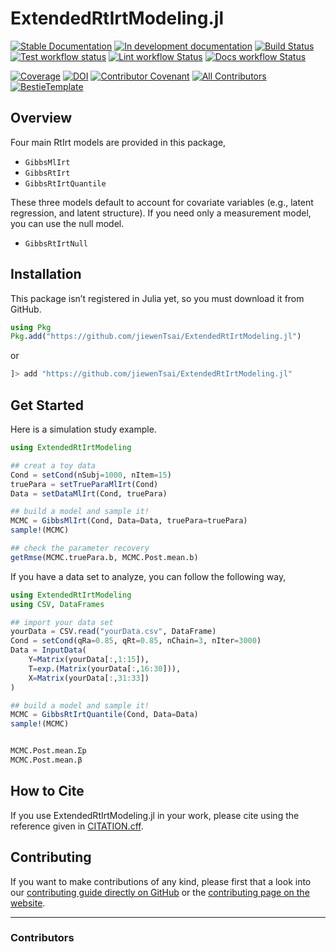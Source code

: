 # ExtendedRtIrtModeling.jl

[![Stable Documentation](https://img.shields.io/badge/docs-stable-blue.svg)](https://jiewenTsai.github.io/ExtendedRtIrtModeling.jl/stable)
[![In development documentation](https://img.shields.io/badge/docs-dev-blue.svg)](https://jiewenTsai.github.io/ExtendedRtIrtModeling.jl/dev)
[![Build Status](https://github.com/jiewenTsai/ExtendedRtIrtModeling.jl/workflows/Test/badge.svg)](https://github.com/jiewenTsai/ExtendedRtIrtModeling.jl/actions)
[![Test workflow status](https://github.com/jiewenTsai/ExtendedRtIrtModeling.jl/actions/workflows/Test.yml/badge.svg?branch=main)](https://github.com/jiewenTsai/ExtendedRtIrtModeling.jl/actions/workflows/Test.yml?query=branch%3Amain)
[![Lint workflow Status](https://github.com/jiewenTsai/ExtendedRtIrtModeling.jl/actions/workflows/Lint.yml/badge.svg?branch=main)](https://github.com/jiewenTsai/ExtendedRtIrtModeling.jl/actions/workflows/Lint.yml?query=branch%3Amain)
[![Docs workflow Status](https://github.com/jiewenTsai/ExtendedRtIrtModeling.jl/actions/workflows/Docs.yml/badge.svg?branch=main)](https://github.com/jiewenTsai/ExtendedRtIrtModeling.jl/actions/workflows/Docs.yml?query=branch%3Amain)

[![Coverage](https://codecov.io/gh/jiewenTsai/ExtendedRtIrtModeling.jl/branch/main/graph/badge.svg)](https://codecov.io/gh/jiewenTsai/ExtendedRtIrtModeling.jl)
[![DOI](https://zenodo.org/badge/DOI/FIXME)](https://doi.org/FIXME)
[![Contributor Covenant](https://img.shields.io/badge/Contributor%20Covenant-2.1-4baaaa.svg)](CODE_OF_CONDUCT.md)
[![All Contributors](https://img.shields.io/github/all-contributors/jiewenTsai/ExtendedRtIrtModeling.jl?labelColor=5e1ec7&color=c0ffee&style=flat-square)](#contributors)
[![BestieTemplate](https://img.shields.io/endpoint?url=https://raw.githubusercontent.com/JuliaBesties/BestieTemplate.jl/main/docs/src/assets/badge.json)](https://github.com/JuliaBesties/BestieTemplate.jl)

## Overview

Four main RtIrt models are provided in this package,

- `GibbsMlIrt`
- `GibbsRtIrt`
- `GibbsRtIrtQuantile`

These three models default to account for covariate variables (e.g., latent regression, and latent structure). If you need only a measurement model, you can use the null model.

- `GibbsRtIrtNull`


## Installation

This package isn’t registered in Julia yet, so you must download it from GitHub.

```julia
using Pkg
Pkg.add("https://github.com/jiewenTsai/ExtendedRtIrtModeling.jl")
```

or 

```julia
]> add "https://github.com/jiewenTsai/ExtendedRtIrtModeling.jl"
```

## Get Started

Here is a simulation study example.

```julia
using ExtendedRtIrtModeling

## creat a toy data
Cond = setCond(nSubj=1000, nItem=15)
truePara = setTrueParaMlIrt(Cond)
Data = setDataMlIrt(Cond, truePara)

## build a model and sample it!
MCMC = GibbsMlIrt(Cond, Data=Data, truePara=truePara)
sample!(MCMC)

## check the parameter recovery
getRmse(MCMC.truePara.b, MCMC.Post.mean.b)

```

If you have a data set to analyze, you can follow the following way,

```julia
using ExtendedRtIrtModeling
using CSV, DataFrames

## import your data set
yourData = CSV.read("yourData.csv", DataFrame)
Cond = setCond(qRa=0.85, qRt=0.85, nChain=3, nIter=3000)
Data = InputData(
    Y=Matrix(yourData[:,1:15]),
    T=exp.(Matrix(yourData[:,16:30])),
    X=Matrix(yourData[:,31:33])
)

## build a model and sample it!
MCMC = GibbsRtIrtQuantile(Cond, Data=Data)
sample!(MCMC)


MCMC.Post.mean.Σp
MCMC.Post.mean.β

```



## How to Cite

If you use ExtendedRtIrtModeling.jl in your work, please cite using the reference given in [CITATION.cff](https://github.com/jiewenTsai/ExtendedRtIrtModeling.jl/blob/main/CITATION.cff).


## Contributing

If you want to make contributions of any kind, please first that a look into our [contributing guide directly on GitHub](docs/src/90-contributing.md) or the [contributing page on the website](https://jiewenTsai.github.io/ExtendedRtIrtModeling.jl/dev/90-contributing/).


---

### Contributors

<!-- ALL-CONTRIBUTORS-LIST:START - Do not remove or modify this section -->
<!-- prettier-ignore-start -->
<!-- markdownlint-disable -->

<!-- markdownlint-restore -->
<!-- prettier-ignore-end -->

<!-- ALL-CONTRIBUTORS-LIST:END -->

